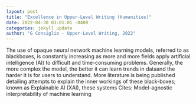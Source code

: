```yaml
--- 
layout: post 
title: "Excellence in Upper-Level Writing (Humanities)" 
date: 2022-04-30 03:01:01 -0400 
categories: jekyll update 
author: "G Consiglio - Upper-Level Writing, 2022" 
--- 
```

The use of opaque neural network machine learning models, referred to as blackboxes, is constantly increasing as more and more fields apply artificial intelligence (AI) to difficult and time-consuming problems. Generally, the more complex the model, the better it can learn trends in dataand the harder it is for users to understand. More literature is being published detailing attempts to explain the inner workings of these black-boxes; known as Explainable AI (XAI), these systems Cites: Model-agnostic interpretability of machine learning